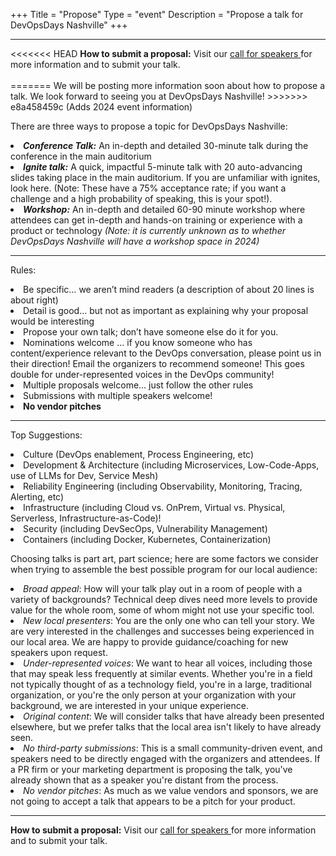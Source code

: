 +++
Title = "Propose"
Type = "event"
Description = "Propose a talk for DevOpsDays Nashville"
+++
  <!-- {{< cfp_dates >}} -->

<hr>
<<<<<<< HEAD
<strong>How to submit a proposal:</strong> Visit our <a href="https://www.papercall.io/devopsdays-nashville-2024">call for speakers </a> for more information and to submit your talk.
<br></br>
=======
We will be posting more information soon about how to propose a talk.  We look forward to seeing you at DevOpsDays Nashville!
>>>>>>> e8a458459c (Adds 2024 event information)

There are three ways to propose a topic for DevOpsDays Nashville:
<dl>
  <li><strong><em>Conference Talk:</em></strong> An in-depth and detailed 30-minute talk during the conference in the main auditorium</li>
  <li><strong><em>Ignite talk:</em></strong> A quick, impactful 5-minute talk with 20 auto-advancing slides taking place in the main auditorium. If you are unfamiliar with ignites, look here. (Note: These have a 75% acceptance rate; if you want a challenge and a high probability of speaking, this is your spot!).</li>
  <li><strong><em>Workshop:</em></strong> An in-depth and detailed 60-90 minute workshop where attendees can get in-depth and hands-on training or experience with a product or technology <i>(Note: it is currently unknown as to whether DevOpsDays Nashville will have a workshop space in 2024)</i></li>
</dl>

<hr>
Rules:
<dl>
  <li>Be specific… we aren’t mind readers (a description of about 20 lines is about right)</li>
  <li>Detail is good… but not as important as explaining why your proposal would be interesting</li>
  <li>Propose your own talk; don’t have someone else do it for you.</li>
  <li>Nominations welcome … if you know someone who has content/experience relevant to the DevOps conversation, please point us in their direction! Email the organizers to recommend someone! This goes double for under-represented voices in the DevOps community!</li>
  <li>Multiple proposals welcome… just follow the other rules</li>
  <li>Submissions with multiple speakers welcome!</li>
  <li><b>No vendor pitches</b></li>
</dl>

<hr>
Top Suggestions:
<dl>
  <li>Culture (DevOps enablement, Process Engineering, etc)</li>
  <li>Development & Architecture (including Microservices, Low-Code-Apps, use of LLMs for Dev, Service Mesh)</li>
  <li>Reliability Engineering (including Observability, Monitoring, Tracing, Alerting, etc)</li>
  <li>Infrastructure (including Cloud vs. OnPrem, Virtual vs. Physical, Serverless, Infrastructure-as-Code)!</li>
  <li>Security (including DevSecOps, Vulnerability Management)</li>
  <li>Containers (including Docker, Kubernetes, Containerization)</li>
</dl>

Choosing talks is part art, part science; here are some factors we consider when trying to assemble the best possible program for our local audience:
<dl>
 <li><i>Broad appeal</i>: How will your talk play out in a room of people with a variety of backgrounds? Technical deep dives need more levels to provide value for the whole room, some of whom might not use your specific tool.
 </li>
<li><i>New local presenters</i>: You are the only one who can tell your story. We are very interested in the challenges and successes being experienced in our local area. We are happy to provide guidance/coaching for new speakers upon request.
<li><i>Under-represented voices</i>: We want to hear all voices, including those that may speak less frequently at similar events. Whether you're in a field not typically thought of as a technology field, you're in a large, traditional organization, or you're the only person at your organization with your background, we are interested in your unique experience.
<li><i>Original content</i>: We will consider talks that have already been presented elsewhere, but we prefer talks that the local area isn't likely to have already seen.
<li><i>No third-party submissions</i>: This is a small community-driven event, and speakers need to be directly engaged with the organizers and attendees. If a PR firm or your marketing department is proposing the talk, you've already shown that as a speaker you're distant from the process.
<li><i>No vendor pitches</i>: As much as we value vendors and sponsors, we are not going to accept a talk that appears to be a pitch for your product.
</dl>
<hr>

<strong>How to submit a proposal:</strong> Visit our <a href="https://www.papercall.io/devopsdays-nashville-2024">call for speakers </a> for more information and to submit your talk.